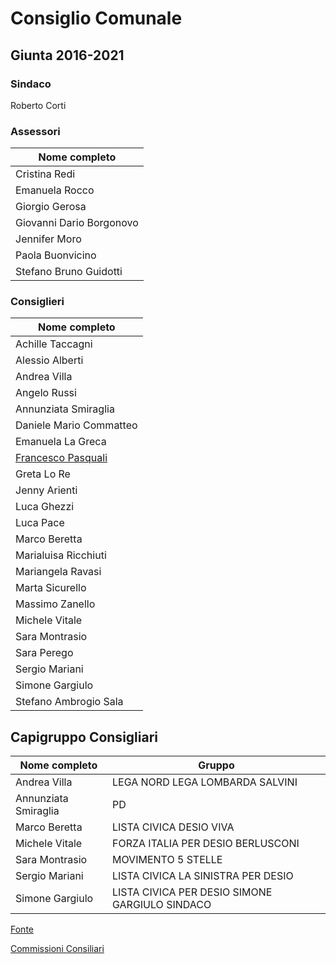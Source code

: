 # Consiglio Comunale

## Giunta 2016-2021

### Sindaco

Roberto Corti

### Assessori

| Nome completo |
| ------------- |
| Cristina Redi |
| Emanuela Rocco |
| Giorgio Gerosa |
| Giovanni Dario Borgonovo |
| Jennifer Moro |
| Paola Buonvicino |
| Stefano Bruno Guidotti |

### Consiglieri

| Nome completo |
| ------------- |
| Achille Taccagni |
| Alessio Alberti |
| Andrea Villa |
| Angelo Russi |
| Annunziata Smiraglia |
| Daniele Mario Commatteo |
| Emanuela La Greca |
| [Francesco Pasquali](/data/persone/francesco-pasquali.md) |
| Greta Lo Re |
| Jenny Arienti |
| Luca Ghezzi |
| Luca Pace |
| Marco Beretta |
| Marialuisa Ricchiuti |
| Mariangela Ravasi |
| Marta Sicurello |
| Massimo Zanello | |
| Michele Vitale |
| Sara Montrasio |
| Sara Perego |
| Sergio Mariani |
| Simone Gargiulo |
| Stefano Ambrogio Sala |

## Capigruppo Consigliari

| Nome completo | Gruppo |
| ------------- | ------ |
| Andrea Villa | LEGA NORD LEGA LOMBARDA SALVINI |
| Annunziata Smiraglia | PD |
| Marco Beretta | LISTA CIVICA DESIO VIVA |
| Michele Vitale | FORZA ITALIA PER DESIO BERLUSCONI |
| Sara Montrasio | MOVIMENTO 5 STELLE |
| Sergio Mariani | LISTA CIVICA LA SINISTRA PER DESIO |
| Simone Gargiulo | LISTA CIVICA PER DESIO SIMONE GARGIULO SINDACO |

[Fonte](http://comune.desio.mb.it/servizi/menu/dinamica.aspx?idArea=8882&idCat=16560&ID=16560&TipoElemento=categoria)

[Commissioni Consiliari](/data/commissioni-consiliari.md)
